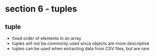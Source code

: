 # section 6 - tuples

## tuple
- fixed order of elements in an array
- tuples will not be commonly used since objects are more descriptive
- tuples can be used when extracting data from CSV files, but are rare